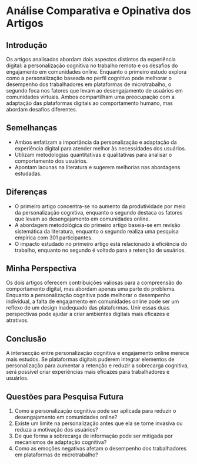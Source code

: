 # Análise Comparativa e Opinativa dos Artigos

## Introdução

Os artigos analisados abordam dois aspectos distintos da experiência digital: a personalização cognitiva no trabalho remoto e os desafios do engajamento em comunidades online. 
Enquanto o primeiro estudo explora como a personalização baseada no perfil cognitivo pode melhorar o desempenho dos trabalhadores em plataformas de microtrabalho, o segundo foca nos fatores que levam ao desengajamento de usuários em comunidades virtuais. 
Ambos compartilham uma preocupação com a adaptação das plataformas digitais ao comportamento humano, mas abordam desafios diferentes.

## Semelhanças

- Ambos enfatizam a importância da personalização e adaptação da experiência digital para atender melhor às necessidades dos usuários.
- Utilizam metodologias quantitativas e qualitativas para analisar o comportamento dos usuários.
- Apontam lacunas na literatura e sugerem melhorias nas abordagens estudadas.

## Diferenças

- O primeiro artigo concentra-se no aumento da produtividade por meio da personalização cognitiva, enquanto o segundo destaca os fatores que levam ao desengajamento em comunidades online.
- A abordagem metodológica do primeiro artigo baseia-se em revisão sistemática da literatura, enquanto o segundo realiza uma pesquisa empírica com 301 participantes.
- O impacto estudado no primeiro artigo está relacionado à eficiência do trabalho, enquanto no segundo é voltado para a retenção de usuários.

## Minha Perspectiva

Os dois artigos oferecem contribuições valiosas para a compreensão do comportamento digital, mas abordam apenas uma parte do problema. 
Enquanto a personalização cognitiva pode melhorar o desempenho individual, a falta de engajamento em comunidades online pode ser um reflexo de um design inadequado das plataformas. 
Unir essas duas perspectivas pode ajudar a criar ambientes digitais mais eficazes e atrativos.

## Conclusão

A intersecção entre personalização cognitiva e engajamento online merece mais estudos. 
Se plataformas digitais puderem integrar elementos de personalização para aumentar a retenção e reduzir a sobrecarga cognitiva, será possível criar experiências mais eficazes para trabalhadores e usuários.

## Questões para Pesquisa Futura

1. Como a personalização cognitiva pode ser aplicada para reduzir o desengajamento em comunidades online?  
2. Existe um limite na personalização antes que ela se torne invasiva ou reduza a motivação dos usuários?  
3. De que forma a sobrecarga de informação pode ser mitigada por mecanismos de adaptação cognitiva?  
4. Como as emoções negativas afetam o desempenho dos trabalhadores em plataformas de microtrabalho?  
